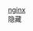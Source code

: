 <!DOCTYPE html>
<html>
<head>
    <meta charset="utf-8">
	<title>YoumuNeko</title>
    <link rel="stylesheet" href="/live2d/css/live2d.css" />
</head>
<body>
    <div class="title">
        <a href="http://192.168.69.140:9999">nginx</a></div>
    <div id="landlord">
    <div class="message" style="opacity:0"></div>
    <canvas id="live2d" width="280" height="250" class="live2d"></canvas>
    <div class="hide-button">隐藏</div>
</div>
<script type="text/javascript" src="https://cdn.bootcss.com/jquery/2.2.4/jquery.min.js"></script>
<script type="text/javascript">
    var message_Path = '/live2d/'
    var home_Path = 'https://haremu.com/'
</script>
<script type="text/javascript" src="/live2d/js/live2d.js"></script>
<script type="text/javascript" src="/live2d/js/message.js"></script>
<script type="text/javascript">
    loadlive2d("live2d", "/live2d/model/tia/model.json");
</script>
</body>
</html>
